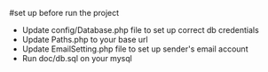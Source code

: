 #set up before run the project

* Update config/Database.php file to set up correct db credentials
* Update Paths.php to your base url
* Update EmailSetting.php file to set up sender's email account
* Run doc/db.sql on your mysql

